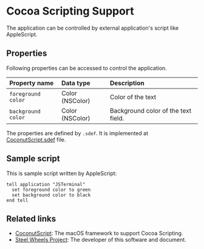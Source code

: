 # Cocoa Scripting Support
The application can be controlled by external application's script like AppleScript.

## Properties
Following properties can be accessed to control the application.

|Property name      |Data type  |Description            |
|:--                |:--        |:--                    |
|`foreground color` |Color (NSColor)    |Color of the text    |
|`background color` |Color (NSColor)    |Background color of the text field. |

The properties are defined by `.sdef`. It is implemented at [CoconutScript.sdef](https://github.com/steelwheels/Coconut/blob/master/CoconutScript/Resource/CoconutScript.sdef) file.

## Sample script
This is sample script written by AppleScript:
````
tell application "JSTerminal"
  set foreground color to green
  set background color to black
end tell
````

## Related links
* [CoconutScript](https://github.com/steelwheels/Coconut/tree/master/CoconutScript): The macOS framework to support Cocoa Scripting.
* [Steel Wheels Project](http://steelwheels.github.io): The developer of this software and document.